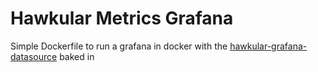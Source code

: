 # Hawkular Metrics Grafana

Simple Dockerfile to run a grafana in docker with the [hawkular-grafana-datasource](https://github.com/hawkular/hawkular-grafana-datasource) baked in 